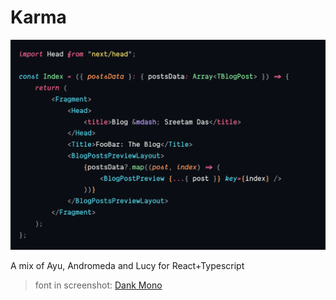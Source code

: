 # Karma

![Karma Preview](./karma.png)

A mix of Ayu, Andromeda and Lucy for React+Typescript

> font in screenshot: [Dank Mono](https://dank.sh)
